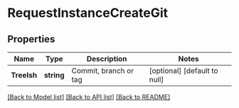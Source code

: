 # RequestInstanceCreateGit

## Properties
Name | Type | Description | Notes
------------ | ------------- | ------------- | -------------
**TreeIsh** | **string** | Commit, branch or tag | [optional] [default to null]

[[Back to Model list]](../README.md#documentation-for-models) [[Back to API list]](../README.md#documentation-for-api-endpoints) [[Back to README]](../README.md)


